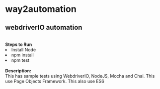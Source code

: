 # way2automation
<h2>webdriverIO automation</h2><br>
<b>Steps to Run </b>
<li>Install Node</li>
<li>npm install</li>
<li>npm test</li>
<br>
<b>Description:</b><br>
This has sample tests using WebdriverIO, NodeJS, Mocha and Chai. This use Page Objects Framework. This also use ES6
